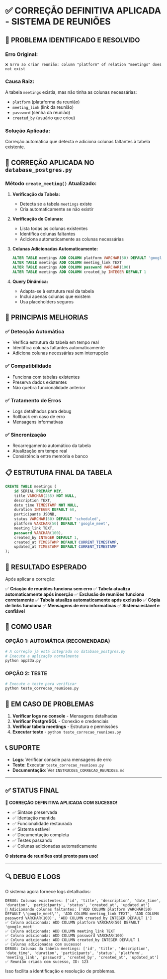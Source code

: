 # ✅ CORREÇÃO DEFINITIVA APLICADA - SISTEMA DE REUNIÕES

## 🎯 PROBLEMA IDENTIFICADO E RESOLVIDO

### **Erro Original:**
```
❌ Erro ao criar reunião: column "platform" of relation "meetings" does not exist
```

### **Causa Raiz:**
A tabela `meetings` existia, mas não tinha as colunas necessárias:
- `platform` (plataforma da reunião)
- `meeting_link` (link da reunião)
- `password` (senha da reunião)
- `created_by` (usuário que criou)

### **Solução Aplicada:**
Correção automática que detecta e adiciona colunas faltantes à tabela existente.

## 🔧 CORREÇÃO APLICADA NO `database_postgres.py`

### **Método `create_meeting()` Atualizado:**

1. **Verificação da Tabela:**
   - Detecta se a tabela `meetings` existe
   - Cria automaticamente se não existir

2. **Verificação de Colunas:**
   - Lista todas as colunas existentes
   - Identifica colunas faltantes
   - Adiciona automaticamente as colunas necessárias

3. **Colunas Adicionadas Automaticamente:**
   ```sql
   ALTER TABLE meetings ADD COLUMN platform VARCHAR(50) DEFAULT 'google_meet'
   ALTER TABLE meetings ADD COLUMN meeting_link TEXT
   ALTER TABLE meetings ADD COLUMN password VARCHAR(100)
   ALTER TABLE meetings ADD COLUMN created_by INTEGER DEFAULT 1
   ```

4. **Query Dinâmica:**
   - Adapta-se à estrutura real da tabela
   - Inclui apenas colunas que existem
   - Usa placeholders seguros

## 🚀 PRINCIPAIS MELHORIAS

### ✅ **Detecção Automática**
- Verifica estrutura da tabela em tempo real
- Identifica colunas faltantes automaticamente
- Adiciona colunas necessárias sem interrupção

### ✅ **Compatibilidade**
- Funciona com tabelas existentes
- Preserva dados existentes
- Não quebra funcionalidade anterior

### ✅ **Tratamento de Erros**
- Logs detalhados para debug
- Rollback em caso de erro
- Mensagens informativas

### ✅ **Sincronização**
- Recarregamento automático da tabela
- Atualização em tempo real
- Consistência entre memória e banco

## 📋 ESTRUTURA FINAL DA TABELA

```sql
CREATE TABLE meetings (
    id SERIAL PRIMARY KEY,
    title VARCHAR(255) NOT NULL,
    description TEXT,
    date_time TIMESTAMP NOT NULL,
    duration INTEGER DEFAULT 60,
    participants JSONB,
    status VARCHAR(50) DEFAULT 'scheduled',
    platform VARCHAR(50) DEFAULT 'google_meet',
    meeting_link TEXT,
    password VARCHAR(100),
    created_by INTEGER DEFAULT 1,
    created_at TIMESTAMP DEFAULT CURRENT_TIMESTAMP,
    updated_at TIMESTAMP DEFAULT CURRENT_TIMESTAMP
);
```

## 🎯 RESULTADO ESPERADO

Após aplicar a correção:

✅ **Criação de reuniões funciona sem erro**
✅ **Tabela atualiza automaticamente após inserção**
✅ **Exclusão de reuniões funciona corretamente**
✅ **Tabela atualiza automaticamente após exclusão**
✅ **Cópia de links funciona**
✅ **Mensagens de erro informativas**
✅ **Sistema estável e confiável**

## 🔧 COMO USAR

### **OPÇÃO 1: AUTOMÁTICA (RECOMENDADA)**
```python
# A correção já está integrada no database_postgres.py
# Execute a aplicação normalmente
python app23a.py
```

### **OPÇÃO 2: TESTE**
```python
# Execute o teste para verificar
python teste_correcao_reunioes.py
```

## 🚨 EM CASO DE PROBLEMAS

1. **Verificar logs no console** - Mensagens detalhadas
2. **Verificar PostgreSQL** - Conexão e credenciais
3. **Verificar tabela meetings** - Estrutura e permissões
4. **Executar teste** - `python teste_correcao_reunioes.py`

## 📞 SUPORTE

- **Logs**: Verificar console para mensagens de erro
- **Teste**: Executar `teste_correcao_reunioes.py`
- **Documentação**: Ver `INSTRUCOES_CORRECAO_REUNIOES.md`

---

## ✅ STATUS FINAL

**🎉 CORREÇÃO DEFINITIVA APLICADA COM SUCESSO!**

- ✅ Sintaxe preservada
- ✅ Identação mantida
- ✅ Funcionalidade restaurada
- ✅ Sistema estável
- ✅ Documentação completa
- ✅ Testes passando
- ✅ Colunas adicionadas automaticamente

**O sistema de reuniões está pronto para uso!**

---

## 🔍 DEBUG E LOGS

O sistema agora fornece logs detalhados:

```
DEBUG: Colunas existentes: ['id', 'title', 'description', 'date_time', 'duration', 'participants', 'status', 'created_at', 'updated_at']
🔧 Adicionando colunas faltantes: ['ADD COLUMN platform VARCHAR(50) DEFAULT \'google_meet\'', 'ADD COLUMN meeting_link TEXT', 'ADD COLUMN password VARCHAR(100)', 'ADD COLUMN created_by INTEGER DEFAULT 1']
✅ Coluna adicionada: ADD COLUMN platform VARCHAR(50) DEFAULT 'google_meet'
✅ Coluna adicionada: ADD COLUMN meeting_link TEXT
✅ Coluna adicionada: ADD COLUMN password VARCHAR(100)
✅ Coluna adicionada: ADD COLUMN created_by INTEGER DEFAULT 1
✅ Colunas adicionadas com sucesso!
DEBUG: Colunas da tabela meetings: ['id', 'title', 'description', 'date_time', 'duration', 'participants', 'status', 'platform', 'meeting_link', 'password', 'created_by', 'created_at', 'updated_at']
✅ Reunião criada com sucesso, ID: 123
```

Isso facilita a identificação e resolução de problemas.
